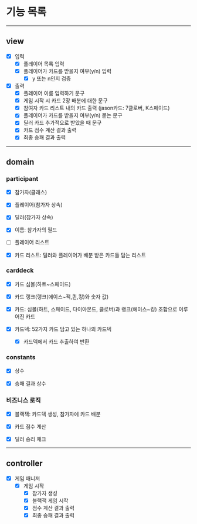 # 기능 목록

<hr>

## view

- [x] 입력
  - [x] 플레이어 목록 입력 
  - [x] 플레이어가 카드를 받을지 여부(y/n) 입력
    - [x] y 또는 n인지 검증

- [x] 출력
  - [x] 플레이어 이름 입력하기 문구
  - [x] 게임 시작 시 카드 2장 배분에 대한 문구
  - [x] 참여자 카드 리스트 내의 카드 출력 (jason카드: 7클로버, K스페이드)
  - [x] 플레이어가 카드를 받을지 여부(y/n) 묻는 문구
  - [x] 딜러 카드 추가적으로 받았을 때 문구
  - [x] 카드 점수 계산 결과 출력
  - [x] 최종 승패 결과 출력

<hr>

## domain

### participant

- [x] 참가자(클래스)

- [x] 플레이어(참가자 상속)

- [x] 딜러(참가자 상속)

- [x] 이름: 참가자의 필드

- [ ] 플레이어 리스트

- [x] 카드 리스트: 딜러와 플레이어가 배분 받은 카드들 담는 리스트

### carddeck

- [x] 카드 심볼(하트~스페이드)

- [x] 카드 랭크(랭크(에이스~잭,퀸,킹)와 숫자 값)

- [x] 카드: 심볼(하트, 스페이드, 다이아몬드, 클로버)과 랭크(에이스~킹) 조합으로 이루어진 카드

- [x] 카드덱: 52가지 카드 담고 있는 하나의 카드덱
  - [x] 카드덱에서 카드 추출하여 반환

### constants

- [x] 상수

- [x] 승패 결과 상수


### 비즈니스 로직

- [x] 블랙잭: 카드덱 생성, 참가자에 카드 배분

- [x] 카드 점수 계산

- [x] 딜러 승리 채크

<hr>

## controller

- [x] 게임 매니저
  - [x] 게임 시작
    - [x] 참가자 생성
    - [x] 블랙잭 게임 시작
    - [x] 점수 계산 결과 출력
    - [x] 최종 승패 결과 출력